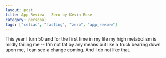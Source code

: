 ```yaml
---
layout: post
title: App Review - Zero by Kevin Rose
category: personal
tags: ["celiac", "fasting", "zero", "app_review"]
---
```

This year I turn 50 and for the first time in my life my high metabolism is mildly failing me -- I'm not fat by any means but like a truck bearing down upon me, I can see a change coming.  And I do not like that.  